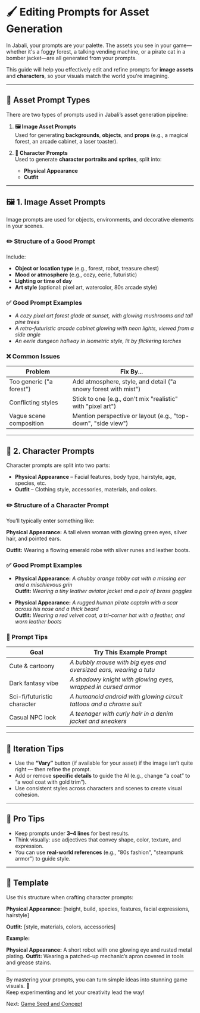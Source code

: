 # 🖌️ Editing Prompts for Asset Generation

In Jabali, your prompts are your palette. The assets you see in your game—whether it's a foggy forest, a talking vending machine, or a pirate cat in a bomber jacket—are all generated from your prompts.

This guide will help you effectively edit and refine prompts for **image assets** and **characters**, so your visuals match the world you're imagining.

---

## 🎨 Asset Prompt Types

There are two types of prompts used in Jabali’s asset generation pipeline:

1. **🖼️ Image Asset Prompts**  
   Used for generating **backgrounds**, **objects**, and **props** (e.g., a magical forest, an arcade cabinet, a laser toaster).

2. **🧍 Character Prompts**  
   Used to generate **character portraits and sprites**, split into:
   - **Physical Appearance**
   - **Outfit**

---

## 🖼️ 1. Image Asset Prompts

Image prompts are used for objects, environments, and decorative elements in your scenes.

### ✏️ Structure of a Good Prompt

Include:
- **Object or location type** (e.g., forest, robot, treasure chest)
- **Mood or atmosphere** (e.g., cozy, eerie, futuristic)
- **Lighting or time of day**
- **Art style** (optional: pixel art, watercolor, 80s arcade style)

### ✅ Good Prompt Examples

- *A cozy pixel art forest glade at sunset, with glowing mushrooms and tall pine trees*
- *A retro-futuristic arcade cabinet glowing with neon lights, viewed from a side angle*
- *An eerie dungeon hallway in isometric style, lit by flickering torches*

### ❌ Common Issues

| Problem                     | Fix By...                                                         |
|----------------------------|--------------------------------------------------------------------|
| Too generic ("a forest")   | Add atmosphere, style, and detail ("a snowy forest with mist")     |
| Conflicting styles         | Stick to one (e.g., don't mix "realistic" with "pixel art")        |
| Vague scene composition    | Mention perspective or layout (e.g., "top-down", "side view")      |

---

## 🧍 2. Character Prompts

Character prompts are split into two parts:
- **Physical Appearance** – Facial features, body type, hairstyle, age, species, etc.
- **Outfit** – Clothing style, accessories, materials, and colors.

### ✏️ Structure of a Character Prompt

You’ll typically enter something like:

**Physical Appearance:** A tall elven woman with glowing green eyes, silver hair, and pointed ears. 

**Outfit:** Wearing a flowing emerald robe with silver runes and leather boots.


### ✅ Good Prompt Examples

- **Physical Appearance:** *A chubby orange tabby cat with a missing ear and a mischievous grin*  
  **Outfit:** *Wearing a tiny leather aviator jacket and a pair of brass goggles*

- **Physical Appearance:** *A rugged human pirate captain with a scar across his nose and a thick beard*  
  **Outfit:** *Wearing a red velvet coat, a tri-corner hat with a feather, and worn leather boots*

### 🧠 Prompt Tips

| Goal                          | Try This Example Prompt                                           |
|------------------------------|-------------------------------------------------------------------|
| Cute & cartoony              | *A bubbly mouse with big eyes and oversized ears, wearing a tutu* |
| Dark fantasy vibe            | *A shadowy knight with glowing eyes, wrapped in cursed armor*     |
| Sci-fi/futuristic character  | *A humanoid android with glowing circuit tattoos and a chrome suit*|
| Casual NPC look              | *A teenager with curly hair in a denim jacket and sneakers*        |

---

## 🧪 Iteration Tips

- Use the **“Vary”** button (if available for your asset) if the image isn’t quite right — then refine the prompt.
- Add or remove **specific details** to guide the AI (e.g., change “a coat” to “a wool coat with gold trim”).
- Use consistent styles across characters and scenes to create visual cohesion.

---

## 📌 Pro Tips

- Keep prompts under **3–4 lines** for best results.
- Think visually: use adjectives that convey shape, color, texture, and expression.
- You can use **real-world references** (e.g., "80s fashion", "steampunk armor") to guide style.

---

## 🧰 Template

Use this structure when crafting character prompts:

**Physical Appearance:** [height, build, species, features, facial expressions, hairstyle]

**Outfit:** [style, materials, colors, accessories]

**Example:**

**Physical Appearance:** A short robot with one glowing eye and rusted metal plating.
**Outfit:** Wearing a patched-up mechanic’s apron covered in tools and grease stains.

---

By mastering your prompts, you can turn simple ideas into stunning game visuals. 🎨  
Keep experimenting and let your creativity lead the way!

Next: [Game Seed and Concept](discord-docs/game-seed.md)
